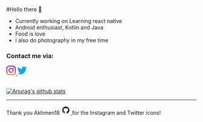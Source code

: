#Hello there 👋 
- Currently working on Learning react native
- Android enthusiast, Kotlin and Java
- Food is love
- I also do photography in my free time

### Contact me via:
<span>
  <a href="https://www.instagram.com/anmol5543/">
    <img width="25px" src="https://github.com/anmlul/anmlul/blob/master/instagram.png" />
  </a>
</span>
<span>
  <a href="https://twitter.com/retr0420/">
    <img width="25px" src="https://github.com/anmlul/anmlul/blob/master/twitter.png" />
  </a>
</span>


<br>
<br>

[![Anurag's github stats](https://github-readme-stats.vercel.app/api?username=anmlul&show_icons=true&theme=dark&hide=stars,issues,contribs)](https://github.com/anuraghazra/github-readme-stats)

----
Thank you Akhmen18  <a href="https://github.com/Akhmen18/Akhmen18/"> <img width="25px" src="https://github.com/anmlul/anmlul/blob/master/GitHub-Mark.png"/> </a> for the Instagram and Twitter icons!
<!--
